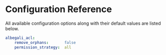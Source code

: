 Configuration Reference
=======================

All available configuration options along with their default values are listed below.

``` yaml
albegali_acl:
    remove_orphans:       false
    permission_strategy:  all
```
